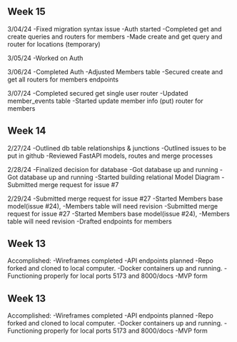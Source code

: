 ## Week 15
3/04/24
-Fixed migration syntax issue
-Auth started
-Completed get and create queries and routers for members
-Made create and get query and router for locations (temporary)

3/05/24
-Worked on Auth

3/06/24
-Completed Auth
-Adjusted Members table
-Secured create and get all routers for members endpoints

3/07/24
-Completed secured get single user router
-Updated member_events table
-Started update member info (put) router for members


## Week 14
2/27/24
-Outlined db table relationships & junctions
-Outlined issues to be put in github
-Reviewed FastAPI models, routes and merge processes

2/28/24
-Finalized decision for database
-Got database up and running
-Got database up and running
-Started building relational Model Diagram
-Submitted merge request for issue #7



2/29/24
-Submitted merge request for issue #27
-Started Members base model(issue #24),
-Members table will need revision
-Submitted merge request for issue #27
-Started Members base model(issue #24),
-Members table will need revision
-Drafted endpoints for members

## Week 13
Accomplished:
-Wireframes completed
-API endpoints planned
-Repo forked and cloned to local computer.
-Docker containers up and running.
-Functioning properly for local ports 5173 and 8000/docs
-MVP form


## Week 13
Accomplished:
-Wireframes completed
-API endpoints planned
-Repo forked and cloned to local computer.
-Docker containers up and running.
-Functioning properly for local ports 5173 and 8000/docs
-MVP form
